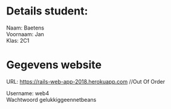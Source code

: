 
# Details student:

Naam: Baetens  
Voornaam: Jan  
Klas: 2C1  

# Gegevens website

URL: https://rails-web-app-2018.herokuapp.com  //Out Of Order

Username: web4  
Wachtwoord gelukkiggeennetbeans  
